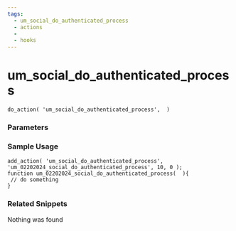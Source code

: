 ```yaml
---
tags: 
  - um_social_do_authenticated_process
  - actions
  - 
  - hooks
---
```

# um\_social\_do\_authenticated\_process

``` php:no-line-numbers
do_action( 'um_social_do_authenticated_process',  )
```
<div class='hook-sep'></div>

### Parameters

<div class='hook-sep'></div>



### Sample Usage

``` php:no-line-numbers
add_action( 'um_social_do_authenticated_process', 'um_02202024_social_do_authenticated_process', 10, 0 );
function um_02202024_social_do_authenticated_process(  ){
 // do something
}
```
<div class='hook-sep'></div>



### Related Snippets

Nothing was found

